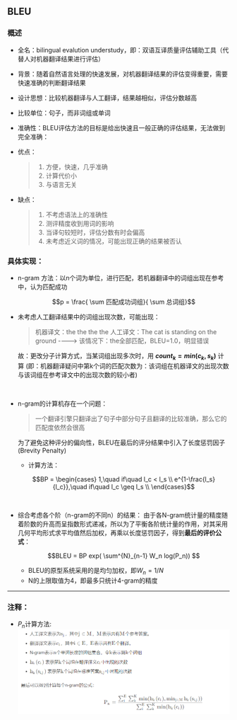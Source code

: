 ## BLEU 

### 概述
* 全名：bilingual evalution understudy，即：双语互译质量评估辅助工具（代替人对机器翻译结果进行评估）
* 背景：随着自然语言处理的快速发展，对机器翻译结果的评估变得重要，需要快速准确的判断翻译结果
* 设计思想：比较机器翻译与人工翻译，结果越相似，评估分数越高

* 比较单位：句子，而非词组或单词
* 准确性：BLEU评估方法的目标是给出快速且一般正确的评估结果，无法做到完全准确：
* 优点：
  > 1. 方便，快速，几乎准确
  > 2. 计算代价小
  > 3. 与语言无关

* 缺点：
  > 1. 不考虑语法上的准确性
  > 2. 测评精度收到用词的影响
  > 3. 当译句较短时，评估分数有时会偏高
  > 4. 未考虑近义词的情况，可能出现正确的结果被否认

### 具体实现：
* n-gram 方法：以n个词为单位，进行匹配，若机器翻译中的词组出现在参考中，认为匹配成功
  ```math
  p = \frac{ \sum 匹配成功词组}{ \sum 总词组}
  ```

* 未考虑人工翻译结果中的词组出现次数，可能出现：
  > 机器译文：the the the the 
  人工译文：The cat is standing on the ground
  ---->  该情况下：the全部匹配，BLEU=1.0，明显错误

    故：更改分子计算方式，当某词组出现多次时，用 **$` count_{k} = min(c_k,s_k) `$** 计算
    (即：机器翻译疑问中第k个词的匹配次数为：该词组在机器译文的出现次数与该词组在参考译文中的出现次数的较小者)
  

</br>

* n-gram的计算机存在一个问题：
  > 一个翻译引擎只翻译出了句子中部分句子且翻译的比较准确，那么它的匹配度依然会很高
  
  为了避免这种评分的偏向性，BLEU在最后的评分结果中引入了长度惩罚因子(Brevity Penalty)
  
  * 计算方法：
  ```math
  BP = \begin{cases}
  1,\quad if\quad l_c < l_s \\ 
  e^{1-\frac{l_s}{l_c}},\quad if\quad l_c \geq l_s \\
  \end{cases}
  ```

</br>

* 综合考虑各个阶（n-gram的不同n）的结果：
  由于各N-gram统计量的精度随着阶数的升高而呈指数形式递减，所以为了平衡各阶统计量的作用，对其采用几何平均形式求平均值然后加权，再乘以长度惩罚因子，得到**最后的评价公式**：
  ```math
  BLEU = BP  exp( \sum^{N}_{n-1} W_n log(P_n))     
  ```
  * BLEU的原型系统采用的是均匀加权，即$` W_n = 1 / N `$
  * N的上限取值为4，即最多只统计4-gram的精度

***
### 注释：
  * $`P_n`$计算方法:
    ![Alt text](pictures/image_bleu1.png)



